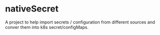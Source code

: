 # nativeSecret

A project to help import secrets / configuration from different sources and conver them into k8s secret/configMaps.
